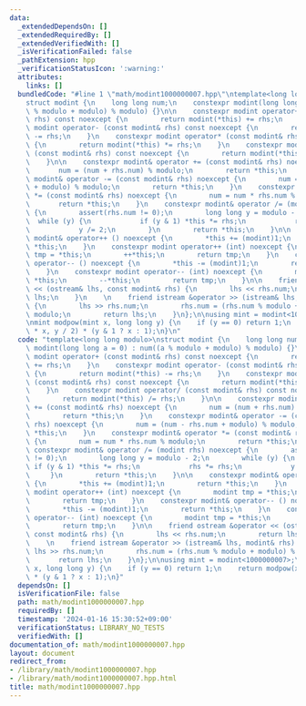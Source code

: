 ```yaml
---
data:
  _extendedDependsOn: []
  _extendedRequiredBy: []
  _extendedVerifiedWith: []
  _isVerificationFailed: false
  _pathExtension: hpp
  _verificationStatusIcon: ':warning:'
  attributes:
    links: []
  bundledCode: "#line 1 \"math/modint1000000007.hpp\"\ntemplate<long long modulo>\n\
    struct modint {\n    long long num;\n    constexpr modint(long long a = 0) : num((a\
    \ % modulo + modulo) % modulo) {}\n\n    constexpr modint operator+ (const modint&\
    \ rhs) const noexcept {\n        return modint(*this) += rhs;\n    }\n    constexpr\
    \ modint operator- (const modint& rhs) const noexcept {\n        return modint(*this)\
    \ -= rhs;\n    }\n    constexpr modint operator* (const modint& rhs) const noexcept\
    \ {\n        return modint(*this) *= rhs;\n    }\n    constexpr modint operator/\
    \ (const modint& rhs) const noexcept {\n        return modint(*this) /= rhs;\n\
    \    }\n\n    constexpr modint& operator += (const modint& rhs) noexcept {\n \
    \       num = (num + rhs.num) % modulo;\n        return *this;\n    }\n    constexpr\
    \ modint& operator -= (const modint& rhs) noexcept {\n        num = (num - rhs.num\
    \ + modulo) % modulo;\n        return *this;\n    }\n    constexpr modint& operator\
    \ *= (const modint& rhs) noexcept {\n        num = num * rhs.num % modulo;\n \
    \       return *this;\n    }\n    constexpr modint& operator /= (modint rhs) noexcept\
    \ {\n        assert(rhs.num != 0);\n        long long y = modulo - 2;\n      \
    \  while (y) {\n            if (y & 1) *this *= rhs;\n            rhs *= rhs;\n\
    \            y /= 2;\n        }\n        return *this;\n    }\n\n    constexpr\
    \ modint& operator++ () noexcept {\n        *this += (modint)1;\n        return\
    \ *this;\n    }\n    constexpr modint operator++ (int) noexcept {\n        modint\
    \ tmp = *this;\n        ++*this;\n        return tmp;\n    }\n    constexpr modint&\
    \ operator-- () noexcept {\n        *this -= (modint)1;\n        return *this;\n\
    \    }\n    constexpr modint operator-- (int) noexcept {\n        modint tmp =\
    \ *this;\n        --*this;\n        return tmp;\n    }\n\n    friend ostream &operator\
    \ << (ostream& lhs, const modint& rhs) {\n        lhs << rhs.num;\n        return\
    \ lhs;\n    }\n    \n    friend istream &operator >> (istream& lhs, modint& rhs)\
    \ {\n        lhs >> rhs.num;\n        rhs.num = (rhs.num % modulo + modulo) %\
    \ modulo;\n        return lhs;\n    }\n};\n\nusing mint = modint<1000000007>;\n\
    \nmint modpow(mint x, long long y) {\n    if (y == 0) return 1;\n    return modpow(x\
    \ * x, y / 2) * (y & 1 ? x : 1);\n}\n"
  code: "template<long long modulo>\nstruct modint {\n    long long num;\n    constexpr\
    \ modint(long long a = 0) : num((a % modulo + modulo) % modulo) {}\n\n    constexpr\
    \ modint operator+ (const modint& rhs) const noexcept {\n        return modint(*this)\
    \ += rhs;\n    }\n    constexpr modint operator- (const modint& rhs) const noexcept\
    \ {\n        return modint(*this) -= rhs;\n    }\n    constexpr modint operator*\
    \ (const modint& rhs) const noexcept {\n        return modint(*this) *= rhs;\n\
    \    }\n    constexpr modint operator/ (const modint& rhs) const noexcept {\n\
    \        return modint(*this) /= rhs;\n    }\n\n    constexpr modint& operator\
    \ += (const modint& rhs) noexcept {\n        num = (num + rhs.num) % modulo;\n\
    \        return *this;\n    }\n    constexpr modint& operator -= (const modint&\
    \ rhs) noexcept {\n        num = (num - rhs.num + modulo) % modulo;\n        return\
    \ *this;\n    }\n    constexpr modint& operator *= (const modint& rhs) noexcept\
    \ {\n        num = num * rhs.num % modulo;\n        return *this;\n    }\n   \
    \ constexpr modint& operator /= (modint rhs) noexcept {\n        assert(rhs.num\
    \ != 0);\n        long long y = modulo - 2;\n        while (y) {\n           \
    \ if (y & 1) *this *= rhs;\n            rhs *= rhs;\n            y /= 2;\n   \
    \     }\n        return *this;\n    }\n\n    constexpr modint& operator++ () noexcept\
    \ {\n        *this += (modint)1;\n        return *this;\n    }\n    constexpr\
    \ modint operator++ (int) noexcept {\n        modint tmp = *this;\n        ++*this;\n\
    \        return tmp;\n    }\n    constexpr modint& operator-- () noexcept {\n\
    \        *this -= (modint)1;\n        return *this;\n    }\n    constexpr modint\
    \ operator-- (int) noexcept {\n        modint tmp = *this;\n        --*this;\n\
    \        return tmp;\n    }\n\n    friend ostream &operator << (ostream& lhs,\
    \ const modint& rhs) {\n        lhs << rhs.num;\n        return lhs;\n    }\n\
    \    \n    friend istream &operator >> (istream& lhs, modint& rhs) {\n       \
    \ lhs >> rhs.num;\n        rhs.num = (rhs.num % modulo + modulo) % modulo;\n \
    \       return lhs;\n    }\n};\n\nusing mint = modint<1000000007>;\n\nmint modpow(mint\
    \ x, long long y) {\n    if (y == 0) return 1;\n    return modpow(x * x, y / 2)\
    \ * (y & 1 ? x : 1);\n}"
  dependsOn: []
  isVerificationFile: false
  path: math/modint1000000007.hpp
  requiredBy: []
  timestamp: '2024-01-16 15:30:52+09:00'
  verificationStatus: LIBRARY_NO_TESTS
  verifiedWith: []
documentation_of: math/modint1000000007.hpp
layout: document
redirect_from:
- /library/math/modint1000000007.hpp
- /library/math/modint1000000007.hpp.html
title: math/modint1000000007.hpp
---
```

